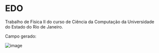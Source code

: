 # EDO

Trabalho de Física II do curso de Ciência da Computação da Universidade do Estado do Rio de Janeiro.

Campo gerado:

![image](https://user-images.githubusercontent.com/25599308/167690383-b63f8e87-d613-4fb4-8144-ea496f379acc.png)

